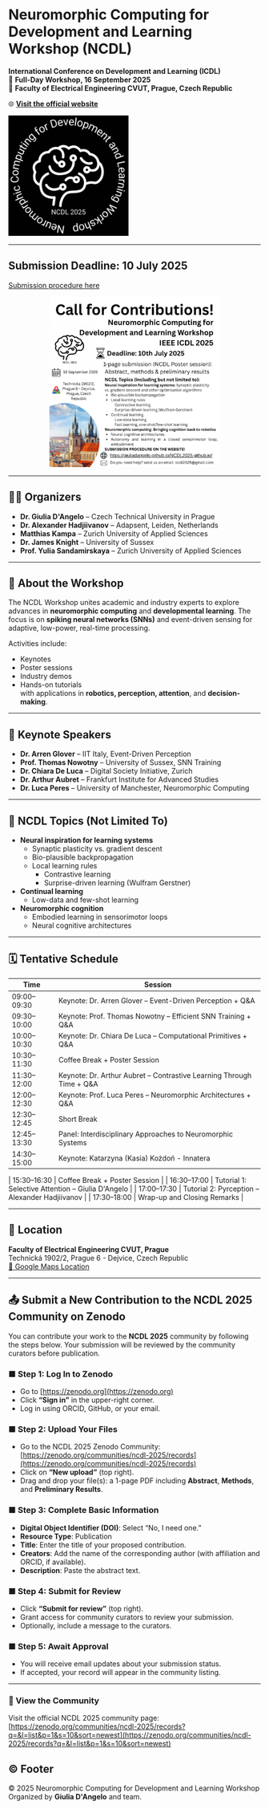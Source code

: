 # Neuromorphic Computing for Development and Learning Workshop (NCDL)

**International Conference on Development and Learning (ICDL)**  
📅 **Full-Day Workshop, 16 September 2025**  
📍 **Faculty of Electrical Engineering CVUT, Prague, Czech Republic**

🌐 [**Visit the official website**](https://giuliadangelo.github.io/NCDL2025.github.io/)



<img src="images/blacklogo.png" alt="Workshop Logo" width="240"/>

---

## Submission Deadline: **10 July 2025**
[Submission procedure here](#-submit-a-new-contribution-to-the-ncdl-2025-community-on-zenodo)
<p align="center"><img src="images/CallForContributions.png" alt="Workshop Logo" width="340"/></p>

---

## 🧑‍🔬 Organizers

- **Dr. Giulia D'Angelo** – Czech Technical University in Prague  
- **Dr. Alexander Hadjiivanov** – Adapsent, Leiden, Netherlands  
- **Matthias Kampa** – Zurich University of Applied Sciences  
- **Dr. James Knight** – University of Sussex  
- **Prof. Yulia Sandamirskaya** – Zurich University of Applied Sciences  

---

## 🧠 About the Workshop

The NCDL Workshop unites academic and industry experts to explore advances in **neuromorphic computing** and **developmental learning**. The focus is on **spiking neural networks (SNNs)** and event-driven sensing for adaptive, low-power, real-time processing.

Activities include:
- Keynotes
- Poster sessions
- Industry demos
- Hands-on tutorials  
with applications in **robotics, perception, attention**, and **decision-making**.

---

## 🎤 Keynote Speakers

- **Dr. Arren Glover** – IIT Italy, Event-Driven Perception  
- **Prof. Thomas Nowotny** – University of Sussex, SNN Training  
- **Dr. Chiara De Luca** – Digital Society Initiative, Zurich  
- **Dr. Arthur Aubret** – Frankfurt Institute for Advanced Studies  
- **Dr. Luca Peres** – University of Manchester, Neuromorphic Computing  

---

## 📌 NCDL Topics (Not Limited To)

- **Neural inspiration for learning systems**
  - Synaptic plasticity vs. gradient descent
  - Bio-plausible backpropagation
  - Local learning rules
    - Contrastive learning
    - Surprise-driven learning (Wulfram Gerstner)
- **Continual learning**
  - Low-data and few-shot learning
- **Neuromorphic cognition**
  - Embodied learning in sensorimotor loops
  - Neural cognitive architectures

---

## 🗓️ Tentative Schedule

| Time          | Session                                                             |
|---------------|---------------------------------------------------------------------|
| 09:00–09:30   | Keynote: Dr. Arren Glover – Event-Driven Perception + Q&A           |
| 09:30–10:00   | Keynote: Prof. Thomas Nowotny – Efficient SNN Training + Q&A        |
| 10:00–10:30   | Keynote: Dr. Chiara De Luca – Computational Primitives + Q&A        |
| 10:30–11:30   | Coffee Break + Poster Session                                       |
| 11:30–12:00   | Keynote: Dr. Arthur Aubret – Contrastive Learning Through Time + Q&A |
| 12:00–12:30   | Keynote: Prof. Luca Peres – Neuromorphic Architectures + Q&A        |
| 12:30–12:45   | Short Break                                                         |
| 12:45–13:30   | Panel: Interdisciplinary Approaches to Neuromorphic Systems         |
| 14:30–15:00   | Keynote: Katarzyna (Kasia) Kożdoń - Innatera                                                           |

[//]: # (| 15:00–15:30   | Keynote: ?                                                          |)
| 15:30–16:30   | Coffee Break + Poster Session                                       |
| 16:30–17:00   | Tutorial 1: Selective Attention – Giulia D'Angelo                   |
| 17:00–17:30   | Tutorial 2: Pyrception – Alexander Hadjiivanov                      |
| 17:30–18:00   | Wrap-up and Closing Remarks                                         |

---

## 📍 Location

**Faculty of Electrical Engineering CVUT, Prague**  
Technická 1902/2, Prague 6 - Dejvice, Czech Republic  
[📍 Google Maps Location](https://www.google.com/maps/place/Technick%C3%A1+1902%2F2,+Prague)

---

## 📤 Submit a New Contribution to the NCDL 2025 Community on Zenodo

You can contribute your work to the **NCDL 2025** community by following the steps below. Your submission will be reviewed by the community curators before publication.

### ■ Step 1: Log In to Zenodo
- Go to [https://zenodo.org](https://zenodo.org)
- Click **“Sign in”** in the upper-right corner.
- Log in using ORCID, GitHub, or your email.

### ■ Step 2: Upload Your Files
- Go to the NCDL 2025 Zenodo Community:  
  [https://zenodo.org/communities/ncdl-2025/records](https://zenodo.org/communities/ncdl-2025/records)
- Click on **“New upload”** (top right).
- Drag and drop your file(s): a 1-page PDF including **Abstract**, **Methods**, and **Preliminary Results**.

### ■ Step 3: Complete Basic Information
- **Digital Object Identifier (DOI)**: Select “No, I need one.”
- **Resource Type**: Publication
- **Title**: Enter the title of your proposed contribution.
- **Creators**: Add the name of the corresponding author (with affiliation and ORCID, if available).
- **Description**: Paste the abstract text.

### ■ Step 4: Submit for Review
- Click **“Submit for review”** (top right).
- Grant access for community curators to review your submission.
- Optionally, include a message to the curators.

### ■ Step 5: Await Approval
- You will receive email updates about your submission status.
- If accepted, your record will appear in the community listing.

---

### 🔗 View the Community

Visit the official NCDL 2025 community page:  
[https://zenodo.org/communities/ncdl-2025/records?q=&l=list&p=1&s=10&sort=newest](https://zenodo.org/communities/ncdl-2025/records?q=&l=list&p=1&s=10&sort=newest)



## ©️ Footer

© 2025 Neuromorphic Computing for Development and Learning Workshop  
Organized by **Giulia D'Angelo** and team.
